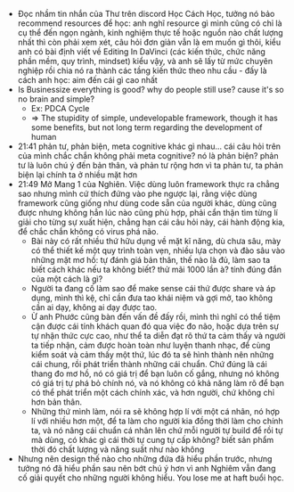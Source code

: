 - Đọc nhầm tin nhắn của Thư trên discord Học Cách Học, tưởng nó bảo recommend resources để học: anh nghĩ resource gì mình cũng có chỉ là cụ thể đến ngọn ngành, kinh nghiệm thực tế hoặc nguồn nào chất lượng nhất thì còn phải xem xét, câu hỏi đơn giản vẫn là em muốn gì thôi, kiểu anh có bài định viết về Editing In DaVinci (các kiến thức, chức năng phần mềm, quy trình, mindset) kiểu vậy, và anh sẽ lấy từ mức chuyên nghiệp rồi chia nó ra thành các tầng kiến thức theo nhu cầu - đấy là cách anh học: aim đến cái gì cao nhất
- Is Businessize everything is good? why do people still use? cause it's so no brain and simple?
	- Ex: PDCA Cycle
	- => The stupidity of simple, undevelopable framework, though it has some benefits, but not long term regarding the development of human
- 21:41 phản tư, phản biện, meta cognitive khác gì nhau... cái câu hỏi trên của mình chắc chắn không phải meta cognitive? nó là phản biện? phản tư là luôn chú ý đến bản thân, và phản tư rộng hơn vì ta phản tư, ta phản biện lại chính ta ở nhiều mặt hơn
- 21:49 Mở Mang 1 của Nghiên. Việc dùng luôn framework thực ra chẳng sao nhưng mình cứ thích đứng vào phe ngược lại, rằng việc dùng framework cũng giống như dùng code sẵn của người khác, dùng cũng được nhưng không hẳn lúc nào cũng phù hợp, phải cẩn thận tìm từng lí giải cho từng sự xuất hiện, chẳng hạn cái câu hỏi này, cái hành động kia, để chắc chắn không có virus phá não.
	- Bài này có rất nhiều thứ hữu dụng về mặt kĩ năng, dù chưa sâu, mày có thể thiết kế một quy trình toàn vẹn, nhiều lựa chọn và đào sâu vào những mặt mơ hồ: tự đánh giá bản thân, thế nào là đủ, làm sao ta biết cách khác nếu ta không biết? thử mãi 1000 lần à? tính đúng đắn của một cách là gì?
	- Người ta đang cố làm sao để make sense cái thứ được share và áp dụng, mình thì kệ, chỉ cần đưa tao khái niệm và gợi mở, tao không cần ai dạy, không ai dạy được tao.
	- Ừ anh Phước cũng bàn đến vấn đề đấy rồi, mình thì nghĩ có thể tiệm cận được cái tính khách quan đó qua việc đo não, hoặc dựa trên sự tự nhận thức cực cao, như thể ta diễn đạt rõ thứ ta cảm thấy và người ta tiếp nhận, cảm được hoàn toàn như luyện thanh nhạc, để cùng kiểm soát và cảm thấy một thứ, lúc đó ta sẽ hình thành nên những cái chung, rồi phát triển thành những cái chuẩn. Chứ đúng là cái thang đo mơ hồ, nó có giá trị để bạn luôn cố gắng, nhưng nó không có giá trị tự phá bỏ chính nó, và nó không có khả năng làm rõ để bạn có thể phát triển một cách chính xác, và hơn người, chứ không chỉ hơn bản thân.
	- Những thứ mình làm, nói ra sẽ không hợp lí với một cá nhân, nó hợp lí với nhiều hơn một, để ta làm cho người kia đồng thời làm cho chính ta, và nó nâng cái chuẩn cá nhân lên chứ mỗi người tự build để rồi tự mà dùng, có khác gì cái thời tự cung tự cấp không? biết sản phẩm thời đó chất lượng và năng suất như nào không
- Nhưng nên design thế nào cho những đứa đã hiểu phần trước, nhưng tưởng nó đã hiểu phần sau nên bớt chú ý hơn vì anh Nghiêm vẫn đang cố giải quyết cho những người không hiểu. You lose me at haft buổi học.
